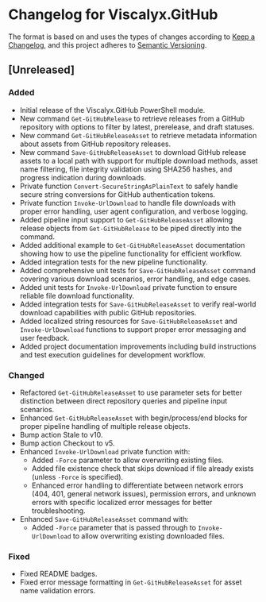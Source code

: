 # Changelog for Viscalyx.GitHub

The format is based on and uses the types of changes according to [Keep a Changelog](https://keepachangelog.com/en/1.0.0/),
and this project adheres to [Semantic Versioning](https://semver.org/spec/v2.0.0.html).

## [Unreleased]

### Added

- Initial release of the Viscalyx.GitHub PowerShell module.
- New command `Get-GitHubRelease` to retrieve releases from a GitHub repository
  with options to filter by latest, prerelease, and draft statuses.
- New command `Get-GitHubReleaseAsset` to retrieve metadata information
  about assets from GitHub repository releases.
- New command `Save-GitHubReleaseAsset` to download GitHub release assets to
  a local path with support for multiple download methods, asset name filtering,
  file integrity validation using SHA256 hashes, and progress indication during
  downloads.
- Private function `Convert-SecureStringAsPlainText` to safely handle secure
  string conversions for GitHub authentication tokens.
- Private function `Invoke-UrlDownload` to handle file downloads with proper
  error handling, user agent configuration, and verbose logging.
- Added pipeline input support to `Get-GitHubReleaseAsset` allowing release
  objects from `Get-GitHubRelease` to be piped directly into the command.
- Added additional example to `Get-GitHubReleaseAsset` documentation showing
  how to use the pipeline functionality for efficient workflow.
- Added integration tests for the new pipeline functionality.
- Added comprehensive unit tests for `Save-GitHubReleaseAsset` command covering
  various download scenarios, error handling, and edge cases.
- Added unit tests for `Invoke-UrlDownload` private function to ensure reliable
  file download functionality.
- Added integration tests for `Save-GitHubReleaseAsset` to verify real-world
  download capabilities with public GitHub repositories.
- Added localized string resources for `Save-GitHubReleaseAsset` and
  `Invoke-UrlDownload` functions to support proper error messaging and user feedback.
- Added project documentation improvements including build instructions and
  test execution guidelines for development workflow.

### Changed

- Refactored `Get-GitHubReleaseAsset` to use parameter sets for better
  distinction between direct repository queries and pipeline input scenarios.
- Enhanced `Get-GitHubReleaseAsset` with begin/process/end blocks for proper
  pipeline handling of multiple release objects.
- Bump action Stale to v10.
- Bump action Checkout to v5.
- Enhanced `Invoke-UrlDownload` private function with:
  - Added `-Force` parameter to allow overwriting existing files.
  - Added file existence check that skips download if file already exists
    (unless `-Force` is specified).
  - Enhanced error handling to differentiate between network errors (404, 401,
    general network issues), permission errors, and unknown errors with
    specific localized error messages for better troubleshooting.
- Enhanced `Save-GitHubReleaseAsset` command with:
  - Added `-Force` parameter that is passed through to `Invoke-UrlDownload` to
    allow overwriting existing downloaded files.

### Fixed

- Fixed README badges.
- Fixed error message formatting in `Get-GitHubReleaseAsset` for asset name
  validation errors.

